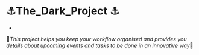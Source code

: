 # ⚓The_Dark_Project ⚓
-
🎱*This project helps you keep your workflow organised and provides you details about upcoming events and tasks to be done in an innovative way*🎱
